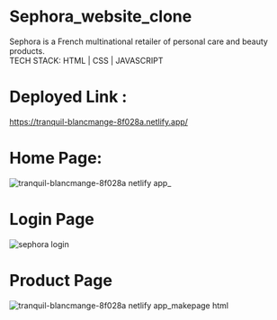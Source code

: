 # Sephora_website_clone
Sephora is a French multinational retailer of personal care and beauty products.  
TECH STACK: HTML | CSS | JAVASCRIPT

# Deployed Link :
https://tranquil-blancmange-8f028a.netlify.app/

# Home Page:

![tranquil-blancmange-8f028a netlify app_](https://user-images.githubusercontent.com/112858852/214011669-49505a12-831c-48b2-9180-abfa98cfa39d.png)

# Login Page

![sephora login](https://user-images.githubusercontent.com/112858852/214011850-5d5927f7-a775-4216-a108-fbb974b90717.PNG)

# Product Page
![tranquil-blancmange-8f028a netlify app_makepage html](https://user-images.githubusercontent.com/112858852/214011939-4d119381-05e3-4632-93bd-cf030aaa76e5.png)

